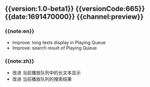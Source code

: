 ## {{version:1.0-beta1}} {{versionCode:665}} {{date:1691470000}} {{channel:preview}}

### {{note:en}}
- Improve: long texts display in Playing Queue
- Improve: search result of Playing Queue

### {{note:zh}}
- 改进 当前播放队列中的长文本显示
- 改进 当前播放队列的搜索结果